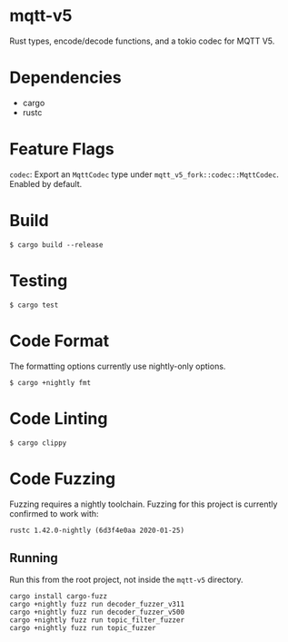 mqtt-v5
=======

Rust types, encode/decode functions, and a tokio codec for MQTT V5.

# Dependencies
- cargo
- rustc

# Feature Flags

`codec`: Export an `MqttCodec` type under `mqtt_v5_fork::codec::MqttCodec`. Enabled by default.

# Build

```
$ cargo build --release
```

# Testing

```
$ cargo test
```

# Code Format

The formatting options currently use nightly-only options.

```
$ cargo +nightly fmt
```

# Code Linting

```
$ cargo clippy
```

# Code Fuzzing

Fuzzing requires a nightly toolchain. Fuzzing for this project is currently confirmed to work with:

```
rustc 1.42.0-nightly (6d3f4e0aa 2020-01-25)
```

## Running

Run this from the root project, not inside the `mqtt-v5` directory.

```
cargo install cargo-fuzz
cargo +nightly fuzz run decoder_fuzzer_v311
cargo +nightly fuzz run decoder_fuzzer_v500
cargo +nightly fuzz run topic_filter_fuzzer
cargo +nightly fuzz run topic_fuzzer
```
